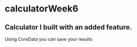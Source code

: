 # calculatorWeek6
## Calculator I built with an added feature.
Using CoreData you can save your results
